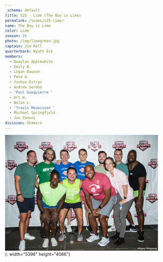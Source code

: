 ```yaml
---
_schema: default
title: S25 - Lime (The Boy is Lime)
permalink: /teams/s25-lime/
name: The Boy is Lime
color: Lime
season: 25
photo: /img/limegreen.jpg
captain: Jim Roll
quarterback: Wyatt Eck
members:
  - Dwaylan Applewhite
  - Emily B.
  - Logan Dawson
  - Pete D.
  - Joshua Estryn
  - Andrew Gordon
  - 'Paul Guequierre '
  - Art H.
  - Nolan L.
  - 'Travis Meuwissen '
  - Michael Springfield
  - Joe Zanoni
division: Shakers
---
```

![](/img/limegreen.jpg){: width="5396" height="4086"}